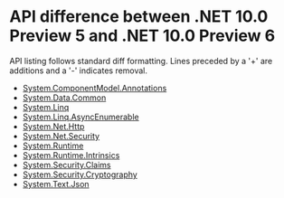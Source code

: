 # API difference between .NET 10.0 Preview 5 and .NET 10.0 Preview 6

API listing follows standard diff formatting.
Lines preceded by a '+' are additions and a '-' indicates removal.

* [System.ComponentModel.Annotations](10.0-preview6_System.ComponentModel.Annotations.md)
* [System.Data.Common](10.0-preview6_System.Data.Common.md)
* [System.Linq](10.0-preview6_System.Linq.md)
* [System.Linq.AsyncEnumerable](10.0-preview6_System.Linq.AsyncEnumerable.md)
* [System.Net.Http](10.0-preview6_System.Net.Http.md)
* [System.Net.Security](10.0-preview6_System.Net.Security.md)
* [System.Runtime](10.0-preview6_System.Runtime.md)
* [System.Runtime.Intrinsics](10.0-preview6_System.Runtime.Intrinsics.md)
* [System.Security.Claims](10.0-preview6_System.Security.Claims.md)
* [System.Security.Cryptography](10.0-preview6_System.Security.Cryptography.md)
* [System.Text.Json](10.0-preview6_System.Text.Json.md)
